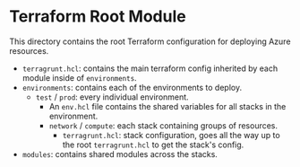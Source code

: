 # Terraform Root Module

This directory contains the root Terraform configuration for deploying Azure resources.

- `terragrunt.hcl`: contains the main terraform config inherited by each module inside of `environments`.
- `environments`: contains each of the environments to deploy.
  - `test` / `prod`: every individual environment.
    - An `env.hcl` file contains the shared variables for all stacks in the environment.
    - `network` / `compute`: each stack containing groups of resources.
        - `terragrunt.hcl`: stack configuration, goes all the way up to the root `terragrunt.hcl` to get the stack's config.
- `modules`: contains shared modules across the stacks.
